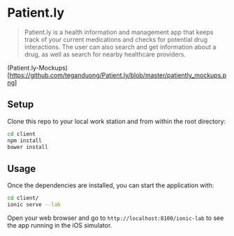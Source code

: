 # Patient.ly

> Patient.ly is a health information and management app that keeps track of your current medications and checks for potential drug interactions. The user can also search and get information about a drug, as well as search for nearby healthcare providers.

(Patient.ly-Mockups)[https://github.com/teganduong/Patient.ly/blob/master/patiently_mockups.png]

## Setup

Clone this repo to your local work station and from within the root directory:
```sh
cd client
npm install
bower install
```

## Usage

Once the dependencies are installed, you can start the application with:
```sh
cd client/
ionic serve --lab 
```
Open your web browser and go to `http://localhost:8100/ionic-lab` to see the app running in the iOS simulator.
